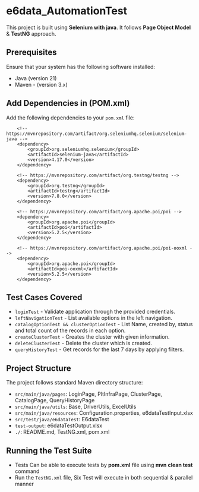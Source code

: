# e6data_AutomationTest
This project is built using **Selenium with java**.
It follows **Page Object Model** & **TestNG** approach.

## Prerequisites

Ensure that your system has the following software installed:

- Java (version 21)
- Maven - (version 3.x)

## Add Dependencies in (POM.xml)

Add the following dependencies to your `pom.xml` file:

        <!-- https://mvnrepository.com/artifact/org.seleniumhq.selenium/selenium-java -->
        <dependency>
            <groupId>org.seleniumhq.selenium</groupId>
            <artifactId>selenium-java</artifactId>
            <version>4.17.0</version>
        </dependency>

        <!-- https://mvnrepository.com/artifact/org.testng/testng -->
        <dependency>
            <groupId>org.testng</groupId>
            <artifactId>testng</artifactId>
            <version>7.8.0</version>
        </dependency>

        <!-- https://mvnrepository.com/artifact/org.apache.poi/poi -->
        <dependency>
            <groupId>org.apache.poi</groupId>
            <artifactId>poi</artifactId>
            <version>5.2.5</version>
        </dependency>

        <!-- https://mvnrepository.com/artifact/org.apache.poi/poi-ooxml -->
        <dependency>
            <groupId>org.apache.poi</groupId>
            <artifactId>poi-ooxml</artifactId>
            <version>5.2.5</version>
        </dependency>

## Test Cases Covered

- `loginTest` - Validate application through the provided credentials.
- `leftNavigationTest` - List available options in the left navigation.
- `catalogOptionTest && clusterOptionTest` - List Name, created by, status and total count of the records in
  each option.
- `createClusterTest` - Creates the cluster with given information.
- `deleteClusterTest` - Delete the cluster which is created.
- `queryHistoryTest` - Get records for the last 7 days by applying filters.

## Project Structure

The project follows standard Maven directory structure:

- `src/main/java/pages`: LoginPage, PltInfraPage, ClusterPage, CatalogPage, QueryHistoryPage
- `src/main/java/utils`: Base, DriverUtils, ExcelUtils
- `src/main/java/resources`: Configuration.properties, e6dataTestInput.xlsx
- `src/test/java/e6dataTest`: E6dataTest
- `test-output`: e6dataTestOutput.xlsx
- `./`: README.md, TestNG.xml, pom.xml

## Running the Test Suite

- Tests Can be able to execute tests by **pom.xml** file using **mvn clean test** command
- Run the `TestNG.xml` file, Six Test will execute in both sequential & parallel manner